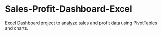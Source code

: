 # Sales-Profit-Dashboard-Excel
Excel Dashboard project to analyze sales and profit data using PivotTables and charts.
